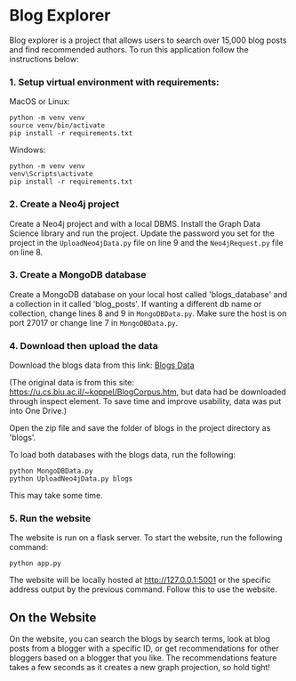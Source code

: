 # Blog Explorer

Blog explorer is a project that allows users to search over 15,000 blog posts and find recommended authors. To run this application follow the instructions below:

### 1. Setup virtual environment with requirements:
   
  MacOS or Linux:

```
python -m venv venv
source venv/bin/activate
pip install -r requirements.txt
```


  Windows:
  
```
python -m venv venv
venv\Scripts\activate
pip install -r requirements.txt
```

### 2. Create a Neo4j project
Create a Neo4j project and with a local DBMS. Install the Graph Data Science library and run the project. Update the password you set for the project in the ```UploadNeo4jData.py``` file on line 9 and the ```Neo4jRequest.py``` file on line 8.

### 3. Create a MongoDB database 
Create a MongoDB database on your local host called 'blogs_database' and a collection in it called 'blog_posts'. If wanting a different db name or collection, change lines 8 and 9 in ```MongoDBData.py```. Make sure the host is on port 27017 or change line 7 in ```MongoDBData.py```.

### 4. Download then upload the data
Download the blogs data from this link:
[Blogs Data](https://iowa-my.sharepoint.com/:f:/g/personal/spothitakis_uiowa_edu/ElLNFf8U2e5HsJw8LzzSCl4BVVOPnxouv_bFN41z_Q2llQ?e=agwV6T)

(The original data is from this site: https://u.cs.biu.ac.il/~koppel/BlogCorpus.htm, but data had be downloaded through inspect element. To save time and improve usability, data was put into One Drive.)

Open the zip file and save the folder of blogs in the project directory as 'blogs'.

To load both databases with the blogs data, run the following:

```
python MongoDBData.py
python UploadNeo4jData.py blogs
```
This may take some time.

### 5. Run the website
The website is run on a flask server. To start the website, run the following command:

```
python app.py
```

The website will be locally hosted at http://127.0.0.1:5001 or the specific address output by the previous command. Follow this to use the website.


## On the Website
On the website, you can search the blogs by search terms, look at blog posts from a blogger with a specific ID, or get recommendations for other bloggers based on a blogger that you like. The recommendations feature takes a few seconds as it creates a new graph projection, so hold tight! 


